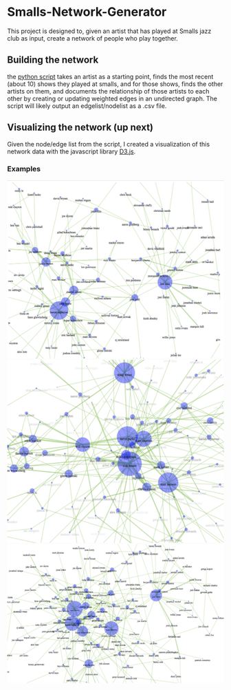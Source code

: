 # Smalls-Network-Generator

This project is designed to, given an artist that has played at Smalls jazz club as input, create a network 
of people who play together.

## Building the network
the [python script](/blob/master/networkgen.py) takes an artist as 
a starting point, finds the most recent (about 10) shows they played at smalls, and for those shows, finds the other artists on them, and documents the relationship of those artists to each other by creating or updating weighted edges in an undirected graph. The script will likely output an edgelist/nodelist as a .csv file.
## Visualizing the network (up next)
Given the node/edge list from the script, I created a visualization of this network data with the javascript library [D3.js](d3js.org).

### Examples
![](Screenshots/ex1.png)
![](Screenshots/ex2.png)
![](Screenshots/ex3.png)